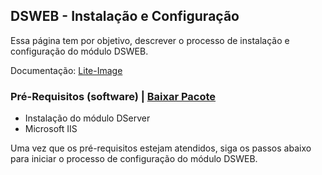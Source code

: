 ## DSWEB - Instalação e Configuração

Essa página tem por objetivo, descrever o processo de instalação e configuração do módulo DSWEB.

Documentação: [Lite-Image](https://wtt-tecnologia.github.io/alliance-install/)

### Pré-Requisitos (software) | [Baixar Pacote](https://s3-sa-east-1.amazonaws.com/wtt-lite-image-0.5/pre-install.zip)
- Instalação do módulo DServer
- Microsoft IIS

Uma vez que os pré-requisitos estejam atendidos, siga os passos abaixo para iniciar o processo de configuração do módulo DSWEB.

